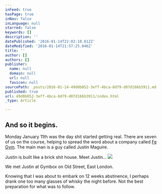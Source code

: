 ```yaml
---
inFeed: true
hasPage: true
inNav: false
inLanguage: null
starred: false
keywords: []
description: ''
datePublished: '2016-01-14T22:02:10.812Z'
dateModified: '2016-01-14T21:57:25.046Z'
title: ''
author: []
authors: []
publisher:
  name: null
  domain: null
  url: null
  favicon: null
sourcePath: _posts/2016-01-14-49d0b052-3eff-4bca-8d79-d07d166b3911.md
published: true
url: 49d0b052-3eff-4bca-8d79-d07d166b3911/index.html
_type: Article

---
```

## And so it begins.

Monday January 11th was the day shit started getting real. There are seven of us on the course, helping to spread the word about a company called [Fe Gym][0]. The main man is a guy called Justin Maguire. 

Justin is built like a brick shit house. Meet Justin...
![](https://s3-us-west-2.amazonaws.com/the-grid-img/p/d600c5a8a629bb3d45ffcda30e4d9f9ddaf5c926.jpg)

We met Justin at Gymbox on Old Street, East London. 

Knowing that I was about to embark on 12 weeks abstinence, I perhaps drank one too many glasses of whisky the night before. Not the best preparation for what was to follow.

[0]: http://fegym.com/